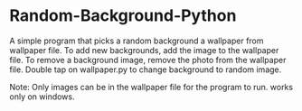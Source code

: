 # Random-Background-Python
A simple program that picks a random background a wallpaper from wallpaper file.
To add new backgrounds, add the image to the wallpaper file. 
To remove a background image, remove the photo from the wallpaper file. 
Double tap on wallpaper.py to change background to random image.

Note: Only images can be in the wallpaper file for the program to run. works only on windows.

